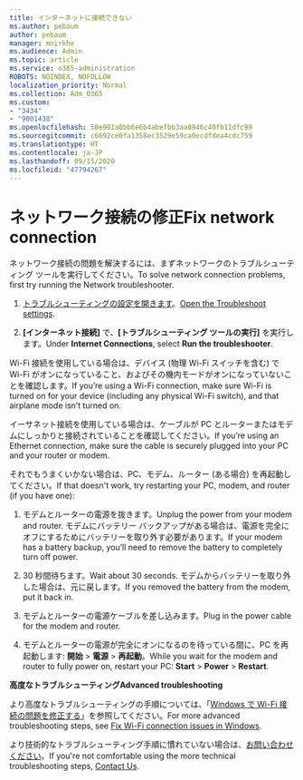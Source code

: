 ```yaml
---
title: インターネットに接続できない
ms.author: pebaum
author: pebaum
manager: mnirkhe
ms.audience: Admin
ms.topic: article
ms.service: o365-administration
ROBOTS: NOINDEX, NOFOLLOW
localization_priority: Normal
ms.collection: Adm_O365
ms.custom:
- "3434"
- "9001438"
ms.openlocfilehash: 50e901a0bb6e6b4abefbb3aa8946c40fb11dfc99
ms.sourcegitcommit: c6692ce0fa1358ec3529e59ca0ecdfdea4cdc759
ms.translationtype: HT
ms.contentlocale: ja-JP
ms.lasthandoff: 09/15/2020
ms.locfileid: "47794267"
---
```

# <a name="fix-network-connection"></a><span data-ttu-id="8694f-102">ネットワーク接続の修正</span><span class="sxs-lookup"><span data-stu-id="8694f-102">Fix network connection</span></span>

<span data-ttu-id="8694f-103">ネットワーク接続の問題を解決するには、まずネットワークのトラブルシューティング ツールを実行してください。</span><span class="sxs-lookup"><span data-stu-id="8694f-103">To solve network connection problems, first try running the Network troubleshooter.</span></span> 

1. <span data-ttu-id="8694f-104">[トラブルシューティングの設定を開きます](ms-settings:troubleshoot)。</span><span class="sxs-lookup"><span data-stu-id="8694f-104">[Open the Troubleshoot settings](ms-settings:troubleshoot).</span></span>

2. <span data-ttu-id="8694f-105">**[インターネット接続]** で、**[トラブルシューティング ツールの実行]** を実行します。</span><span class="sxs-lookup"><span data-stu-id="8694f-105">Under **Internet Connections**, select **Run the troubleshooter**.</span></span>

<span data-ttu-id="8694f-106">Wi-Fi 接続を使用している場合は、デバイス (物理 Wi-Fi スイッチを含む) で Wi-Fi がオンになっていること、およびその機内モードがオンになっていないことを確認します。</span><span class="sxs-lookup"><span data-stu-id="8694f-106">If you’re using a Wi-Fi connection, make sure Wi-Fi is turned on for your device (including any physical Wi-Fi switch), and that airplane mode isn’t turned on.</span></span>

<span data-ttu-id="8694f-107">イーサネット接続を使用している場合は、ケーブルが PC とルーターまたはモデムにしっかりと接続されていることを確認してください。</span><span class="sxs-lookup"><span data-stu-id="8694f-107">If you’re using an Ethernet connection, make sure the cable is securely plugged into your PC and your router or modem.</span></span>

<span data-ttu-id="8694f-108">それでもうまくいかない場合は、PC、モデム、ルーター (ある場合) を再起動してください。</span><span class="sxs-lookup"><span data-stu-id="8694f-108">If that doesn't work, try restarting your PC, modem, and router (if you have one):</span></span>

1. <span data-ttu-id="8694f-109">モデムとルーターの電源を抜きます。</span><span class="sxs-lookup"><span data-stu-id="8694f-109">Unplug the power from your modem and router.</span></span> <span data-ttu-id="8694f-110">モデムにバッテリー バックアップがある場合は、電源を完全にオフにするためにバッテリーを取り外す必要があります。</span><span class="sxs-lookup"><span data-stu-id="8694f-110">If your modem has a battery backup, you’ll need to remove the battery to completely turn off power.</span></span>

2. <span data-ttu-id="8694f-111">30 秒間待ちます。</span><span class="sxs-lookup"><span data-stu-id="8694f-111">Wait about 30 seconds.</span></span> <span data-ttu-id="8694f-112">モデムからバッテリーを取り外した場合は、元に戻します。</span><span class="sxs-lookup"><span data-stu-id="8694f-112">If you removed the battery from the modem, put it back in.</span></span>

3. <span data-ttu-id="8694f-113">モデムとルーターの電源ケーブルを差し込みます。</span><span class="sxs-lookup"><span data-stu-id="8694f-113">Plug in the power cable for the modem and router.</span></span>

4. <span data-ttu-id="8694f-114">モデムとルーターの電源が完全にオンになるのを待っている間に、PC を再起動します: **開始** > **電源** > **再起動**。</span><span class="sxs-lookup"><span data-stu-id="8694f-114">While you wait for the modem and router to fully power on, restart your PC: **Start** > **Power** > **Restart**.</span></span>

<span data-ttu-id="8694f-115">**高度なトラブルシューティング**</span><span class="sxs-lookup"><span data-stu-id="8694f-115">**Advanced troubleshooting**</span></span>

<span data-ttu-id="8694f-116">より高度なトラブルシューティングの手順については、「[Windows で Wi-Fi 接続の問題を修正する](https://support.microsoft.com/help/10741?ocid=SMC10741%2F)」を参照してください。</span><span class="sxs-lookup"><span data-stu-id="8694f-116">For more advanced troubleshooting steps, see [Fix Wi-Fi connection issues in Windows](https://support.microsoft.com/help/10741?ocid=SMC10741%2F).</span></span> 

<span data-ttu-id="8694f-117">より技術的なトラブルシューティング手順に慣れていない場合は、[お問い合わせください](https://support.microsoft.com/contactus)。</span><span class="sxs-lookup"><span data-stu-id="8694f-117">If you're not comfortable using the more technical troubleshooting steps, [Contact Us](https://support.microsoft.com/contactus).</span></span>
